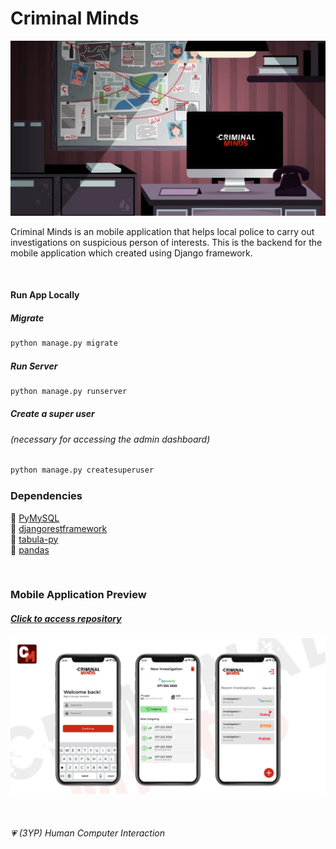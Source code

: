 # Criminal Minds

![alt text](https://github.com/emiz98/criminal_minds/blob/master/readme.png?raw=true)

Criminal Minds is an mobile application that helps local police to carry out investigations on suspicious person of interests. This is the backend for the mobile application which created using Django framework.

<br/>

#### Run App Locally

##### Migrate

```bash
python manage.py migrate
```

##### Run Server

```bash
python manage.py runserver
```

##### Create a super user

###### (necessary for accessing the admin dashboard)

```bash
python manage.py createsuperuser
```

### Dependencies

📀 [PyMySQL](https://pypi.org/project/PyMySQL/) <br/>
📀 [djangorestframework](https://www.django-rest-framework.org/)<br/>
📀 [tabula-py](https://pypi.org/project/tabula-py/) <br/>
📀 [pandas](https://pypi.org/project/pandas/) <br/>

<br/>

### Mobile Application Preview

##### [Click to access repository](https://github.com/emiz98/criminal_minds_frontend.git)

![alt text](https://github.com/emiz98/criminal_minds_frontend/blob/main/mockup.png?raw=true)

<br/>

###### 💗 (3YP) Human Computer Interaction
